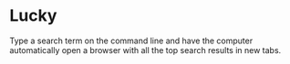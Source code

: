 # Lucky
Type a search term on the command line and have the computer automatically open a browser with all the top search results in new tabs.
